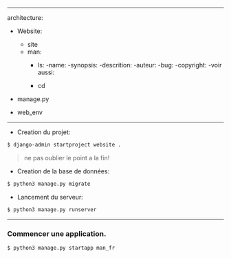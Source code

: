 
-------------------------------------------------------------------------------
architecture:
- Website:
    - site
    - man:
        - ls:
            -name:
            -synopsis:
            -descrition:
            -auteur:
            -bug:
            -copyright:
            -voir aussi:

        - cd

- manage.py
- web_env


-----------------------------------------------
- Creation du projet:
```bash
$ django-admin startproject website .
```
> ne pas oublier le point a la fin!

- Creation de la base de données:
```bash
$ python3 manage.py migrate
```

- Lancement du serveur:
```bash
$ python3 manage.py runserver
```

-------------------------------------------------------------------------------
### Commencer une application.

```bash
$ python3 manage.py startapp man_fr

```